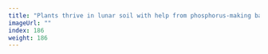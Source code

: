 ```yaml
---
title: "Plants thrive in lunar soil with help from phosphorus-making bacteria"
imageUrl: ""
index: 186
weight: 186
---
```

